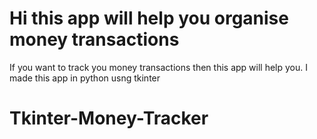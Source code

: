 # Hi this app will help you organise money transactions

If you want to track you money transactions then this app will help you.
I made this app in python usng tkinter

# Tkinter-Money-Tracker
